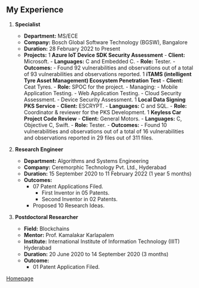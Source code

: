 <!--- load your font awesome icons for Font Awesome 5 --->
<link rel="stylesheet" href="https://maxcdn.bootstrapcdn.com/font-awesome/4.7.0/css/font-awesome.min.css">
<!--- load the theme js script after markdown-editor.min.js --->
<script src="/path/to/js/themes/fa5/theme.js"></script>

## My Experience

1. **Specialist**
   - **Department:** MS/ECE
   - **Company:** Bosch Global Software Technology (BGSW), Bangalore
   - **Duration:** 28 February 2022 to Present
   - **Projects:**
      1 **Azure IoT Device SDK Security Assessment**
         - **Client:** Microsoft.
         - **Languages:** C and Embedded C.
         - **Role:** Tester.
         - **Outcomes:**
            - Found 92 vulnerabilities and observations out of a total of 93 vulnerabilities and observations reported.
      1 **iTAMS (intelligent Tyre Asset Management) Ecosystem Penetration Test**
         - **Client:** Ceat Tyres.
         - **Role:** SPOC for the project.
         - Managing:
            - Mobile Application Testing.
            - Web Application Testing.
            - Cloud Security Assessment.
            - Device Security Assessment.
      1 **Local Data Signing PKS Service**
         - **Client:** ESCRYPT.
         - **Languages:** C and SQL.
         - **Role:** Coordinator & reviewer for the PKS Development.
      1 **Keyless Car Project Code Review**
         - **Client:** General Motors.
         - **Languages:** C, Objective C, Swift.
         - **Role:** Tester.
         - **Outcomes:**
            - Found 10 vulnerabilities and observations out of a total of 16 vulnerabilities and observations reported in 29 files out of 311 files.

1. **Research Engineer**
   - **Department:** Algorithms and Systems Engineering
   - **Company:** Ceremorphic Technology Pvt. Ltd., Hyderabad
   - **Duration:** 15 September 2020 to 11 February 2022 (1 year 5 months)
   - **Outcomes:**
      - 07 Patent Applications Filed.
         - First Inventor in 05 Patents.
         - Second Inventor in 02 Patents.
      - Proposed 10 Research Ideas.

1. **Postdoctoral Researcher**
   - **Field:** Blockchains
   - **Mentor:** Prof. Kamalakar Karlapalem
   - **Institute:** International Institute of Information Technology (IIIT) Hyderabad
   - **Duration:** 20 June 2020 to 14 September 2020 (3 months)
   - **Outcome:**
      - 01 Patent Application Filed.

[<i class="fa fa-arrow-circle-left"></i> Homepage](index)
